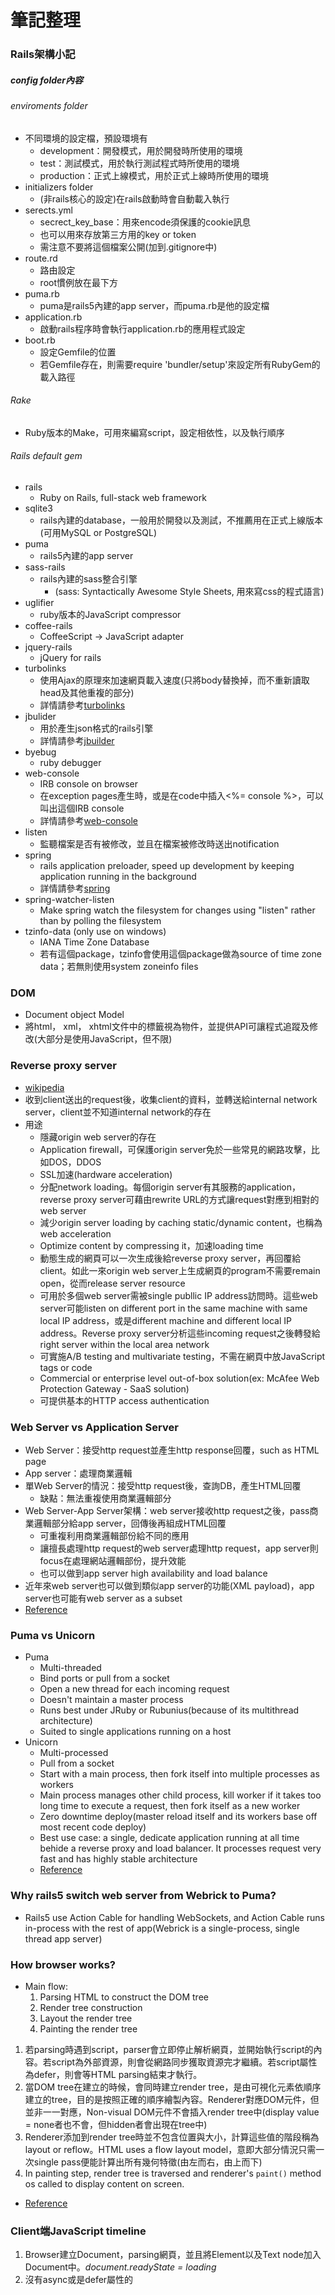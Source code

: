 # 筆記整理

### Rails架構小記

##### config folder內容

###### enviroments folder
 - 不同環境的設定檔，預設環境有
   - development：開發模式，用於開發時所使用的環境
   - test：測試模式，用於執行測試程式時所使用的環境
   - production：正式上線模式，用於正式上線時所使用的環境
 - initializers folder
   - (非rails核心的設定)在rails啟動時會自動載入執行
 - serects.yml
   - secrect_key_base：用來encode須保護的cookie訊息
   - 也可以用來存放第三方用的key or token
   - 需注意不要將這個檔案公開(加到.gitignore中)
 - route.rd
   - 路由設定
   - root慣例放在最下方
 - puma.rb
   - puma是rails5內建的app server，而puma.rb是他的設定檔
 - application.rb
   - 啟動rails程序時會執行application.rb的應用程式設定
 - boot.rb
   - 設定Gemfile的位置
   - 若Gemfile存在，則需要require 'bundler/setup'來設定所有RubyGem的載入路徑
 
###### Rake
  - Ruby版本的Make，可用來編寫script，設定相依性，以及執行順序

###### Rails default gem
  - rails
    - Ruby on Rails, full-stack web framework
  - sqlite3
    - rails內建的database，一般用於開發以及測試，不推薦用在正式上線版本(可用MySQL or PostgreSQL)
  - puma
    - rails5內建的app server
  - sass-rails
    - rails內建的sass整合引擎
      - (sass: Syntactically Awesome Style Sheets, 用來寫css的程式語言)
  - uglifier
    - ruby版本的JavaScript compressor
  - coffee-rails
    - CoffeeScript -> JavaScript adapter
  - jquery-rails
    - jQuery for rails
  - turbolinks
    - 使用Ajax的原理來加速網頁載入速度(只將body替換掉，而不重新讀取head及其他重複的部分)
    - 詳情請參考[turbolinks]
  - jbulider
    - 用於產生json格式的rails引擎
    - 詳情請參考[jbuilder]
  - byebug
    - ruby debugger
  - web-console
    - IRB console on browser
    - 在exception pages產生時，或是在code中插入<%= console %>，可以叫出這個IRB console
    - 詳情請參考[web-console]
  - listen
    - 監聽檔案是否有被修改，並且在檔案被修改時送出notification
  - spring
    - rails application preloader, speed up development by keeping application running in the background
    - 詳情請參考[spring]
  - spring-watcher-listen
    - Make spring watch the filesystem for changes using "listen" rather than by polling the filesystem
  - tzinfo-data (only use on windows)
    - IANA Time Zone Database
    - 若有這個package，tzinfo會使用這個package做為source of time zone data；若無則使用system zoneinfo files

### DOM
  - Document object Model
  - 將html， xml， xhtml文件中的標籤視為物件，並提供API可讓程式追蹤及修改(大部分是使用JavaScript，但不限)

### Reverse proxy server
  - [wikipedia][reverse_proxy]
  - 收到client送出的request後，收集client的資料，並轉送給internal network server，client並不知道internal network的存在
  - 用途
    - 隱藏origin web server的存在
    - Application firewall，可保護origin server免於一些常見的網路攻擊，比如DOS，DDOS
    - SSL加速(hardware acceleration)
    - 分配network loading。每個origin server有其服務的application，reverse proxy server可藉由rewrite URL的方式讓request對應到相對的web server
    - 減少origin server loading by caching static/dynamic content，也稱為web acceleration
    - Optimize content by compressing it，加速loading time
    - 動態生成的網頁可以一次生成後給reverse proxy server，再回覆給client。如此一來origin web server上生成網頁的program不需要remain open，從而release server resource
    - 可用於多個web server需被single publlic IP address訪問時。這些web server可能listen on different port in the same machine with same local IP address，或是different machine and different local IP address。Reverse proxy server分析這些incoming request之後轉發給right server within the local area network
    - 可實施A/B testing and multivariate testing，不需在網頁中放JavaScript tags or code
    - Commercial or enterprise level out-of-box solution(ex: McAfee Web Protection Gateway - SaaS solution)
    - 可提供基本的HTTP access authentication

### Web Server vs Application Server
 - Web Server：接受http request並產生http response回覆，such as HTML page
 - App server：處理商業邏輯
 - 單Web Server的情況：接受http request後，查詢DB，產生HTML回覆
   - 缺點：無法重複使用商業邏輯部分
 - Web Server-App Server架構：web server接收http request之後，pass商業邏輯部分給app server，回傳後再組成HTML回覆
   - 可重複利用商業邏輯部份給不同的應用
   - 讓擅長處理http request的web server處理http request，app server則focus在處理網站邏輯部份，提升效能
   - 也可以做到app server high availability and load balance
 - 近年來web server也可以做到類似app server的功能(XML payload)，app server也可能有web server as a subset
 - [Reference][web_app_server]

### Puma vs Unicorn
 - Puma
   - Multi-threaded
   - Bind ports or pull from a socket
   - Open a new thread for each incoming request
   - Doesn't maintain a master process
   - Runs best under JRuby or Rubunius(because of its multithread architecture)
   - Suited to single applications running on a host
 - Unicorn
   - Multi-processed
   - Pull from a socket
   - Start with a main process, then fork itself into multiple processes as workers
   - Main process manages other child process, kill worker if it takes too long time to execute a request, then fork itself as a new worker
   - Zero downtime deploy(master reload itself and its workers base off most recent code deploy)
   - Best use case: a single, dedicate application running at all time behide a reverse proxy and load balancer. It processes request very fast and has highly stable architecture
   - [Reference][puma_unicorn]

### Why rails5 switch web server from Webrick to Puma?
  - Rails5 use Action Cable for handling WebSockets, and Action Cable runs in-process with the rest of app(Webrick is a single-process, single thread app server)

### How browser works?
 - Main flow:
   1. Parsing HTML to construct the DOM tree
   2. Render tree construction
   3. Layout the render tree
   4. Painting the render tree
  
 1. 若parsing時遇到script，parser會立即停止解析網頁，並開始執行script的內容。若script為外部資源，則會從網路同步獲取資源完才繼續。若script屬性為defer，則會等HTML parsing結束才執行。
 2. 當DOM tree在建立的時候，會同時建立render tree，是由可視化元素依順序建立的tree，目的是按照正確的順序繪製內容。Renderer對應DOM元件，但並非一一對應，Non-visual DOM元件不會插入render tree中(display value = none者也不會，但hidden者會出現在tree中)
 3. Renderer添加到render tree時並不包含位置與大小，計算這些值的階段稱為layout or reflow。HTML uses a flow layout model，意即大部分情況只需一次single pass便能計算出所有幾何特徵(由左而右，由上而下)
 4. In painting step, render tree is traversed and renderer's `paint()` method os called to display content on screen.

 - [Reference][how_browser_works]

### Client端JavaScript timeline
 1. Browser建立Document，parsing網頁，並且將Element以及Text node加入Document中。*document.readyState = loading*
 2. 沒有async或是defer屬性的<script>：將這些元素加入文件中，並開始以同步的方式執行。Parser將會停止。script可以使用`document.write()`來將text插入input stream中。這類script可以看見本身擁有的<script>元素，以及在這之前的document內容。
 3. 屬性為async的<script>：browser會下載這個script，並且繼續parse Document。當script下載完畢，會盡快執行這個script，但parser不會停下來等script下載完畢。這類script無法使用`document.write()`，可以看見本身擁有的<script>元素，以及在這之前的document所有元素。可能可以，也可能無法存取剩餘的文件內容。
 4. 當文件parse完成，*document.readyState = interactive*
 5. 依序執行屬性為defer的<script>。async script也有可能在此時被執行。這類script可以看見完整的document tree，但無法使用`document.write()`
 6. Browser在Document物件上觸發DOMContentLoaded事件，從同步的script執行狀態轉變成非同步的事件驅動狀態。注意此時有可能仍有async script尚未被執行。
 7. 文件被完全parse，但browser可能在等待須載入的內容，如圖片。當所有內容載入完畢，且所有async script也執行完畢，*document.readyState = complete*。Browser會在Window物件上觸發load事件
 8. 事件處理器會被非同步的調用以回應使用者輸入事件，網路事件，計時器期滿等事件。

 - *感謝東霖的書籍贊助*

### JavaScript的一些特性整理

##### closure
 - 擁有閒置變數(free variable)的運算式。free variable依當時語彙環境而定。支援closure的語言通常具有First-class function。
 - Free variable：對函式而言非local variable也非parameter的變數，是綁定變數(Bound variable)。例如：
``` javascript
function doSome() {
  var x = 10;
  function f(y) {
    return x+y;
  }
  return f
}

> var foo = doSome()
> foo(20);  // 30
> foo(30);  // 40
```
 - closure關閉的是變數，不是變數所參考的值，例如：
``` javascript
function doOther() {
  var x = 10;
  function f(y) {
    return x+y;
  }
  x = 100;  
  return f
}

> var foo = doOther()
> foo(20);  // 120
> foo(30);  // 130
```
 - 也可以在closure中改變變數的值
``` javascript
var sum = 0;
[1, 2, 3, 4, 5].forEach(function(element) {
  sum += element;
});

sum; // 15
```

##### callback
 - 將A函式傳給B函式做為callback function，讓B函式執行完時，可回呼給A函式，例如：
``` javascript
function do_a(callback) {
  // do A
  callback && callback();
}

function do_b() {
  // do B
}

do_a(function() {
  do_b();
});
```
 - 可確保B函式的執行順序會在A函式執行完畢之後

##### async
  - 一個任務分成兩段，先執行第一段，轉而執行其他任務，在第一段執行完做好準備時，再執行第二段
  - 例如讀取文件進行處理：
    1. 向OS發出請求
    2. process執行其他任務
    3. OS返回document
    4. 繼續進行文件處理
 - 在JavaScript中以callback實現
 - 多個callback會造成callback hell，可以用Promise, Generator(ES6)，或是async(ES7)解決

### rails5使用PostgreSQL的步驟
 1. 安裝PostgreSQL
    - ubuntu上輸入`sudo apt-get install postgresql postgresql-contrib libpq-dev`
 2. 建立PostgreSQL user
    - `sudo -u postgres createuser -s [username]`
    - 若需更改密碼，可進入PostgreSQL console
    - `sudo -u postgres psql`
    - `postgres=# \password [username]`
 3. rails db設定：
    - Gemfile加入`gem 'pg'`，`bundle install`
    - 如要建立使用PostgreSQL的新project，輸入：`rails new [project_name] -d postgresql`
    - 原有的project改用PostgreSQL：
      - 更改database.yml設定：
      - `adapter: postgresql`
      - `encoding: unicode`
      - `username: [username]`
      - `password: [password]`
      - `host: localhost`
      - 注意database filename不要有'.'
 4. `rake db:setup`
      

   [turbolinks]: <https://github.com/turbolinks/turbolinks>
   [jbuilder]: <https://github.com/rails/jbuilder>
   [web-console]: <https://github.com/rails/web-console>
   [spring]: <https://github.com/rails/spring>
   
   [reverse_proxy]: <https://en.wikipedia.org/wiki/Reverse_proxy>
   
   [web_app_server]: <http://www.javaworld.com/article/2077354/learn-java/app-server-web-server-what-s-the-difference.html>
   
   [puma_unicorn]: <https://blog.engineyard.com/2014/ruby-app-server-arena-pt1>
   
   [how_browser_works]: <http://www.html5rocks.com/en/tutorials/internals/howbrowserswork>
